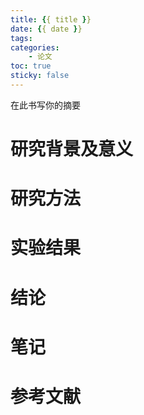 ```yaml
---
title: {{ title }}
date: {{ date }}
tags:
categories:
    - 论文
toc: true
sticky: false
---
```


在此书写你的摘要


<!--more-->

# 研究背景及意义


# 研究方法


# 实验结果


# 结论


# 笔记


# 参考文献